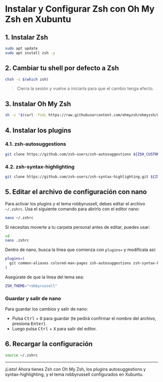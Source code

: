 # Instalar y Configurar Zsh con Oh My Zsh en Xubuntu

## 1. Instalar Zsh

```sh
sudo apt update
sudo apt install zsh -y
```

## 2. Cambiar tu shell por defecto a Zsh

```sh
chsh -s $(which zsh)
```
> Cierra la sesión y vuelve a iniciarla para que el cambio tenga efecto.

## 3. Instalar Oh My Zsh

```sh
sh -c "$(curl -fsSL https://raw.githubusercontent.com/ohmyzsh/ohmyzsh/master/tools/install.sh)"
```

## 4. Instalar los plugins

### 4.1. zsh-autosuggestions

```sh
git clone https://github.com/zsh-users/zsh-autosuggestions ${ZSH_CUSTOM:-~/.oh-my-zsh/custom}/plugins/zsh-autosuggestions
```

### 4.2. zsh-syntax-highlighting

```sh
git clone https://github.com/zsh-users/zsh-syntax-highlighting.git ${ZSH_CUSTOM:-~/.oh-my-zsh/custom}/plugins/zsh-syntax-highlighting
```

## 5. Editar el archivo de configuración con nano

Para activar los plugins y el tema robbyrussell, debes editar el archivo `~/.zshrc`. Usa el siguiente comando para abrirlo con el editor nano:

```sh
nano ~/.zshrc
```

Si necesitas moverte a tu carpeta personal antes de editar, puedes usar:

```sh
cd
nano .zshrc
```

Dentro de nano, busca la línea que comienza con `plugins=` y modifícala así:


```sh
plugins=(
  git common-aliases colored-man-pages zsh-autosuggestions zsh-syntax-highlighting
)
```


Asegúrate de que la línea del tema sea:

```sh
ZSH_THEME="robbyrussell"
```

### Guardar y salir de nano

Para guardar los cambios y salir de nano:

- Pulsa <kbd>Ctrl</kbd> + <kbd>O</kbd> para guardar (te pedirá confirmar el nombre del archivo, presiona <kbd>Enter</kbd>).
- Luego pulsa <kbd>Ctrl</kbd> + <kbd>X</kbd> para salir del editor.


## 6. Recargar la configuración

```sh
source ~/.zshrc
```

---

¡Listo! Ahora tienes Zsh con Oh My Zsh, los plugins autosuggestions y syntax-highlighting, y el tema robbyrussell configurados en Xubuntu.
